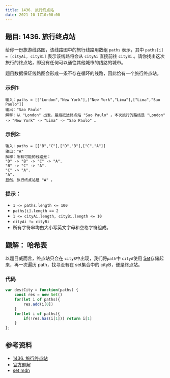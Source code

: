 ```yaml
---
title: 1436. 旅行终点站
date: 2021-10-1Z10:00:00
---
```

## 题目: 1436. 旅行终点站
给你一份旅游线路图，该线路图中的旅行线路用数组 `paths` 表示，其中 `paths[i] = [cityAi, cityBi]` 表示该线路将会从 `cityAi` 直接前往 `cityBi` 。请你找出这次旅行的终点站，即没有任何可以通往其他城市的线路的城市。

题目数据保证线路图会形成一条不存在循环的线路，因此恰有一个旅行终点站。
### 示例1:
```
输入：paths = [["London","New York"],["New York","Lima"],["Lima","Sao Paulo"]]
输出："Sao Paulo" 
解释：从 "London" 出发，最后抵达终点站 "Sao Paulo" 。本次旅行的路线是 "London" -> "New York" -> "Lima" -> "Sao Paulo" 。
```
### 示例2:
```
输入：paths = [["B","C"],["D","B"],["C","A"]]
输出："A"
解释：所有可能的线路是：
"D" -> "B" -> "C" -> "A". 
"B" -> "C" -> "A". 
"C" -> "A". 
"A". 
显然，旅行终点站是 "A" 。
```
### 提示：
- `1 <= paths.length <= 100`
- `paths[i].length == 2`
- `1 <= cityAi.length, cityBi.length <= 10`
- `cityAi != cityBi`
- 所有字符串均由大小写英文字母和空格字符组成。
## 题解： 哈希表
以题目威而言，终点站只会在 `cityB`中出现，我们将`path`中 `cityA`使用 [Set](https://developer.mozilla.org/zh-CN/docs/Web/JavaScript/Reference/Global_Objects/Set)存储起来，再一次遍历 path，找寻没有在 set集合中的 cityB，便是终点站。
### 代码
```js
var destCity = function(paths) {
    const res = new Set()
    for(let i of paths){
        res.add(i[0])
    }
    for(let i of paths){
        if(!res.has(i[1])) return i[1]
    }
};
```
## 参考资料
- [1436. 旅行终点站](https://leetcode-cn.com/problems/destination-city/)
- [官方题解](https://leetcode-cn.com/problems/destination-city/solution/lu-xing-zhong-dian-zhan-by-leetcode-solu-pscd/)
- [set mdn](https://developer.mozilla.org/zh-CN/docs/Web/JavaScript/Reference/Global_Objects/Set)